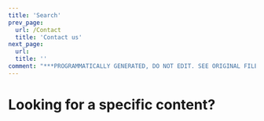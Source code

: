 ```yaml
---
title: 'Search'
prev_page:
  url: /Contact
  title: 'Contact us'
next_page:
  url: 
  title: ''
comment: "***PROGRAMMATICALLY GENERATED, DO NOT EDIT. SEE ORIGINAL FILES IN /content***"
---
```

# Looking for a specific content?
